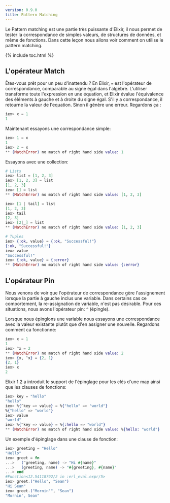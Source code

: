 ```yaml
---
version: 0.9.0
title: Pattern Matching
---
```


Le Pattern matching est une partie très puissante d'Elixir, il nous permet de tester la correspondance de simples valeurs, de structures de données, et même de fonctions. Dans cette leçon nous allons voir comment on utilise le pattern matching.

{% include toc.html %}

## L'opérateur Match

Êtes-vous prêt pour un peu d'inattendu ? En Elixir, `=` est l'opérateur de correspondance, comparable au signe égal dans l'algèbre. L'utiliser transforme toute l'expression en une équation, et Elixir évalue l'équivalence des éléments à gauche et à droite du signe égal. S'il y a correspondance, il retourne la valeur de l'equation. Sinon il génère une erreur. Regardons ça :

```elixir
iex> x = 1
1
```

Maintenant essayons une correspondance simple:

```elixir
iex> 1 = x
1
iex> 2 = x
** (MatchError) no match of right hand side value: 1
```

Essayons avec une collection:

```elixir
# Lists
iex> list = [1, 2, 3]
iex> [1, 2, 3] = list
[1, 2, 3]
iex> [] = list
** (MatchError) no match of right hand side value: [1, 2, 3]

iex> [1 | tail] = list
[1, 2, 3]
iex> tail
[2, 3]
iex> [2|_] = list
** (MatchError) no match of right hand side value: [1, 2, 3]

# Tuples
iex> {:ok, value} = {:ok, "Successful!"}
{:ok, "Successful!"}
iex> value
"Successful!"
iex> {:ok, value} = {:error}
** (MatchError) no match of right hand side value: {:error}
```

## L'opérateur Pin

Nous venons de voir que l'opérateur de correspondance gère l'assignement lorsque la partie à gauche inclus une variable. Dans certains cas ce comportement, la re-assignation de variable, n'est pas désirable. Pour ces situations, nous avons l'opérateur pin: `^` (épingle).

Lorsque nous épinglons une variable nous essayons une correspondance avec la valeur existante plutôt que d'en assigner une nouvelle. Regardons comment ca fonctionne:

```elixir
iex> x = 1
1
iex> ^x = 2
** (MatchError) no match of right hand side value: 2
iex> {x, ^x} = {2, 1}
{2, 1}
iex> x
2
```

Elixir 1.2 a introduit le support de l'épinglage pour les clés d'une map ainsi que les clauses de fonctions:

```elixir
iex> key = "hello"
"hello"
iex> %{^key => value} = %{"hello" => "world"}
%{"hello" => "world"}
iex> value
"world"
iex> %{^key => value} = %{:hello => "world"}
** (MatchError) no match of right hand side value: %{hello: "world"}
```

Un exemple d'épinglage dans une clause de fonction:

```elixir
iex> greeting = "Hello"
"Hello"
iex> greet = fn
...>   (^greeting, name) -> "Hi #{name}"
...>   (greeting, name) -> "#{greeting}, #{name}"
...> end
#Function<12.54118792/2 in :erl_eval.expr/5>
iex> greet.("Hello", "Sean")
"Hi Sean"
iex> greet.("Mornin'", "Sean")
"Mornin', Sean"
```
